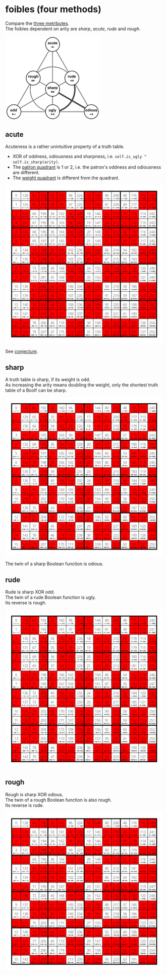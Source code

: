 # foibles (four methods)

Compare the [three metributes](../../metributes/_foibles).<br>
The foibles dependent on arity are _sharp_, _acute_, _rude_ and _rough_.

<a href="https://commons.wikimedia.org/wiki/File:Foibles_of_Boolean_functions.svg">
    <img src="../../_img/Foibles_of_Boolean_functions.svg" width="300px">
</a>

## acute

Acuteness is a rather unintuitive property of a truth table.

* XOR of oddness, odiousness and sharpness, i.e. `self.is_ugly ^ self.is_sharp(arity)`.
* The [patron quadrant](../_patron) is 1 or 2, i.e. the patron's oddness and odiousness are different.
* The [weight quadrant](../_quadrant_extensions) is different from the quadrant.

<img src="_img/3-ary_Boolean_functions;_Walsh_126.svg" width="500">

See [conjecture](../../conjectures/3_acute).


## sharp

A truth table is sharp, if its weight is odd.<br>
As increasing the arity means doubling the weight, only the shortest truth table of a Boolf can be sharp.

<img src="_img/3-ary_Boolean_functions;_Walsh_255.svg" width="500">

The twin of a sharp Boolean function is odious.


## rude

Rude is sharp XOR odd.<br>
The twin of a rude Boolean function is ugly.<br>
Its reverse is rough.


<img src="_img/3-ary_Boolean_functions;_Walsh_254.svg" width="500">


## rough

Rough is sharp XOR odious.<br>
The twin of a rough Boolean function is also rough.<br>
Its reverse is rude.

<img src="_img/3-ary_Boolean_functions;_Walsh_127.svg" width="500">
